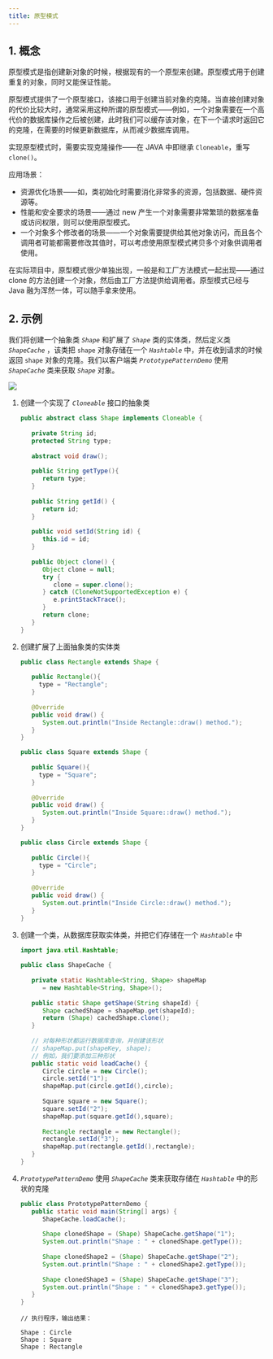 ```yaml
---
title: 原型模式
---
```


## 1. 概念

原型模式是指创建新对象的时候，根据现有的一个原型来创建。原型模式用于创建重复的对象，同时又能保证性能。

原型模式提供了一个原型接口，该接口用于创建当前对象的克隆。当直接创建对象的代价比较大时，通常采用这种所谓的原型模式——例如，一个对象需要在一个高代价的数据库操作之后被创建，此时我们可以缓存该对象，在下一个请求时返回它的克隆，在需要的时候更新数据库，从而减少数据库调用。

实现原型模式时，需要实现克隆操作——在 JAVA 中即继承 `Cloneable`，重写 `clone()`。

应用场景：

- 资源优化场景——如，类初始化时需要消化非常多的资源，包括数据、硬件资源等。 
- 性能和安全要求的场景——通过 new 产生一个对象需要非常繁琐的数据准备或访问权限，则可以使用原型模式。 
- 一个对象多个修改者的场景——一个对象需要提供给其他对象访问，而且各个调用者可能都需要修改其值时，可以考虑使用原型模式拷贝多个对象供调用者使用。

在实际项目中，原型模式很少单独出现，一般是和工厂方法模式一起出现——通过 clone 的方法创建一个对象，然后由工厂方法提供给调用者。原型模式已经与 Java 融为浑然一体，可以随手拿来使用。

## 2. 示例

我们将创建一个抽象类 *`Shape`* 和扩展了 *`Shape`* 类的实体类，然后定义类 *`ShapeCache`* ，该类把 `shape` 对象存储在一个 *`Hashtable`* 中，并在收到请求的时候返回 `shape` 对象的克隆。我们以客户端类 *`PrototypePatternDemo`* 使用 *`ShapeCache`* 类来获取 *`Shape`* 对象。

![](https://chua-n.gitee.io/figure-bed/notebook/Java/73.png)

1. 创建一个实现了 *`Cloneable`* 接口的抽象类

    ```java
    public abstract class Shape implements Cloneable {
       
       private String id;
       protected String type;
       
       abstract void draw();
       
       public String getType(){
          return type;
       }
       
       public String getId() {
          return id;
       }
       
       public void setId(String id) {
          this.id = id;
       }
       
       public Object clone() {
          Object clone = null;
          try {
             clone = super.clone();
          } catch (CloneNotSupportedException e) {
             e.printStackTrace();
          }
          return clone;
       }
    }
    ```

2. 创建扩展了上面抽象类的实体类

    ```java
    public class Rectangle extends Shape {
     
       public Rectangle(){
         type = "Rectangle";
       }
     
       @Override
       public void draw() {
          System.out.println("Inside Rectangle::draw() method.");
       }
    }
    ```

    ```java
    public class Square extends Shape {
     
       public Square(){
         type = "Square";
       }
     
       @Override
       public void draw() {
          System.out.println("Inside Square::draw() method.");
       }
    }
    ```

    ```java
    public class Circle extends Shape {
     
       public Circle(){
         type = "Circle";
       }
     
       @Override
       public void draw() {
          System.out.println("Inside Circle::draw() method.");
       }
    }
    ```

3. 创建一个类，从数据库获取实体类，并把它们存储在一个 *`Hashtable`* 中

    ```java
    import java.util.Hashtable;
     
    public class ShapeCache {
        
       private static Hashtable<String, Shape> shapeMap 
          = new Hashtable<String, Shape>();
     
       public static Shape getShape(String shapeId) {
          Shape cachedShape = shapeMap.get(shapeId);
          return (Shape) cachedShape.clone();
       }
     
       // 对每种形状都运行数据库查询，并创建该形状
       // shapeMap.put(shapeKey, shape);
       // 例如，我们要添加三种形状
       public static void loadCache() {
          Circle circle = new Circle();
          circle.setId("1");
          shapeMap.put(circle.getId(),circle);
     
          Square square = new Square();
          square.setId("2");
          shapeMap.put(square.getId(),square);
     
          Rectangle rectangle = new Rectangle();
          rectangle.setId("3");
          shapeMap.put(rectangle.getId(),rectangle);
       }
    }
    ```

4. *`PrototypePatternDemo`* 使用 *`ShapeCache`* 类来获取存储在 *`Hashtable`* 中的形状的克隆

    ```java
    public class PrototypePatternDemo {
       public static void main(String[] args) {
          ShapeCache.loadCache();
     
          Shape clonedShape = (Shape) ShapeCache.getShape("1");
          System.out.println("Shape : " + clonedShape.getType());        
     
          Shape clonedShape2 = (Shape) ShapeCache.getShape("2");
          System.out.println("Shape : " + clonedShape2.getType());        
     
          Shape clonedShape3 = (Shape) ShapeCache.getShape("3");
          System.out.println("Shape : " + clonedShape3.getType());        
       }
    }
    ```

    ```text
    // 执行程序，输出结果：
    
    Shape : Circle
    Shape : Square
    Shape : Rectangle
    ```

